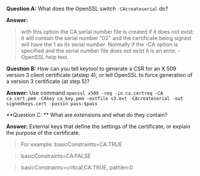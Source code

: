 **Question A:** What does the OpenSSL switch `-CAcreateserial` do? 

**Answer:**
>with this option the CA serial number file is created if it does not exist: it
>will contain the serial number "02" and the certificate being signed will have
>the 1 as its serial number. Normally if the -CA option is specified and the
>serial number file does not exist it is an error. - OpenSSL help text.

**Question B:** How can you tell keytool to generate a CSR for an X.509 version 3 client certificate (atstep 4), or tell OpenSSL to force generation of a version 3 certificate (at step 5)?

**Answer:**
Use command `openssl x509 -req -in ca.certreq -CA ca_cert.pem -CAkey ca_key.pem -extfile v3.ext -CAcreateserial -out signedkeys.cert -passin pass:$pass`

**Question C: ** What are extensions and what do they contain?

**Answer:**
External keys that define the settings of the certificate, or explain the purpose of the certificate.
>For example:
>basicConstraints=CA:TRUE

>basicConstraints=CA:FALSE

>basicConstraints=critical,CA:TRUE, pathlen:0
